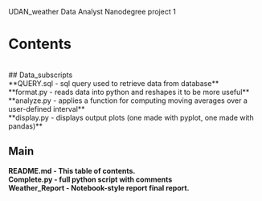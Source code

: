UDAN_weather
Data Analyst Nanodegree project 1 
# Contents
<br/>
## Data_subscripts
<br/>
**QUERY.sql - sql query used to retrieve data from database**<br/>
**format.py - reads data into python and reshapes it to be more useful**<br/>
**analyze.py - applies a function for computing moving averages over a user-defined interval**<br/>
**display.py - displays output plots (one made with pyplot, one made with pandas)**<br/>

## Main

**README.md - This table of contents.**<br/>
**Complete.py - full python script with comments**<br/>
**Weather_Report - Notebook-style report final report.**<br/>